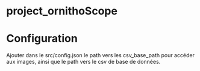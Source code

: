 # project_ornithoScope

# Configuration
Ajouter dans le src/config.json le path vers les csv_base_path pour accéder aux images, ainsi que le path vers le csv de base de données.
